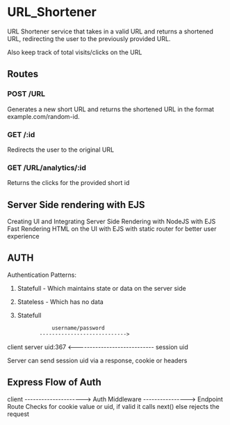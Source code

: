 # URL_Shortener

URL Shortener service that takes in a valid URL and returns a shortened URL, redirecting the user to the previously provided URL. 

Also keep track of total visits/clicks on the URL

## Routes 

### POST /URL  
Generates a new short URL and returns the shortened URL in the format example.com/random-id.

### GET /:id 
Redirects the user to the original URL

### GET /URL/analytics/:id
Returns the clicks for the provided short id

## Server Side rendering with EJS
Creating UI and Integrating Server Side Rendering with NodeJS with EJS
Fast Rendering HTML on the UI with EJS with static router for better user experience

## AUTH

Authentication Patterns:
1. Statefull - Which maintains state or data on the server side
2. Stateless - Which has no data

1. Statefull

                  username/password
              ----------------------------> 
 client                                      server
 uid:367      <----------------------------
                    session uid

Server can send session uid via a response, cookie or headers

## Express Flow of Auth


client ---------------------> Auth Middleware ----------------> Endpoint Route
        Checks for cookie
        value or uid, if
        valid it calls 
        next() else rejects 
        the request